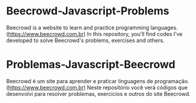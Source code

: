 # Beecrowd-Javascript-Problems
Beecrowd is a website to learn and practice programming languages. (https://www.beecrowd.com.br)
In this repository, you'll find codes I've developed to solve Beecrowd's problems, exercises and others.

# Problemas-Javascript-Beecrowd
Beecrowd é um site para aprender e praticar linguagens de programação. (https://www.beecrowd.com.br)
Neste repositório você verá códigos que desenvolvi para resolver problemas, exercícios e outros do site Beecrowd.

